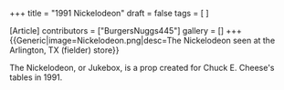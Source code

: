 +++
title = "1991 Nickelodeon"
draft = false
tags = [ ]

[Article]
contributors = ["BurgersNuggs445"]
gallery = []
+++
{{Generic|image=Nickelodeon.png|desc=The Nickelodeon seen at the Arlington, TX (fielder) store}}

The Nickelodeon, or Jukebox, is a prop created for Chuck E. Cheese's tables in 1991.